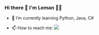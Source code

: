 ### Hi there 👋 I'm Leman 👩‍💻

- 🌱 I’m currently learning  Python, Java, C#

- 📫 How to reach me: <a href="https://www.linkedin.com/in/lemancaliskan/"><img src="https://i.ibb.co/zr50D0J/3225190-app-linkedin-logo-media-popular-icon-4.png"></a>


<!--
**lemancaliskan/lemancaliskan** is a ✨ _special_ ✨ repository because its `README.md` (this file) appears on your GitHub profile.

Here are some ideas to get you started:


-->
